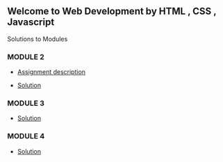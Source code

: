 ## Welcome to Web Development by HTML , CSS , Javascript 

Solutions to Modules 






### MODULE 2
* [Assignment description](https://github.com/jhu-ep-coursera/fullstack-course4/blob/master/assignments/assignment2/Assignment-2.md)

* [Solution](https://srishcodes.github.io/MenuCard/mod2_soln/)





### MODULE 3

* [Solution](https://srishcodes.github.io/MenuCard/mod3_solution/)

### MODULE 4 
* [Solution](https://srishcodes.github.io/MenuCard/mod4_soln/)












